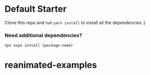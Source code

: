 # Default Starter

Clone this repo and run `yarn install` to install all the dependencies :)

### Need additional dependencies? 

```bash
npx expo install (package-name)
```
# reanimated-examples

